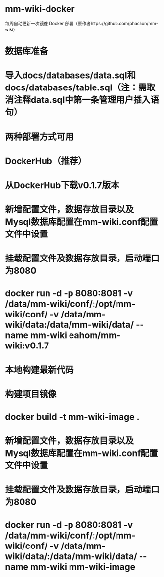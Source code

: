# mm-wiki-docker
每周自动更新一次镜像
Docker 部署（原作者https://github.com/phachon/mm-wiki）



# 数据库准备
# 导入docs/databases/data.sql和docs/databases/table.sql（注：需取消注释data.sql中第一条管理用户插入语句）

# 两种部署方式可用
# DockerHub（推荐）
# 从DockerHub下载v0.1.7版本
# 新增配置文件，数据存放目录以及Mysql数据库配置在mm-wiki.conf配置文件中设置
# 挂载配置文件及数据存放目录，启动端口为8080
# docker run -d -p 8080:8081 -v /data/mm-wiki/conf/:/opt/mm-wiki/conf/ -v /data/mm-wiki/data:/data/mm-wiki/data/ --name mm-wiki eahom/mm-wiki:v0.1.7

# 本地构建最新代码
# 构建项目镜像
# docker build -t mm-wiki-image .
# 新增配置文件，数据存放目录以及Mysql数据库配置在mm-wiki.conf配置文件中设置
# 挂载配置文件及数据存放目录，启动端口为8080
# docker run -d -p 8080:8081 -v /data/mm-wiki/conf/:/opt/mm-wiki/conf/ -v /data/mm-wiki/data/:/data/mm-wiki/data/ --name mm-wiki mm-wiki-image
